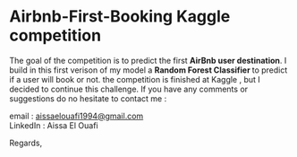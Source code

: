 # Airbnb-First-Booking Kaggle competition 
The goal of the competition is to predict the first <b>AirBnb user destination</b>. 
I build in this first verison of my model a <b> Random Forest Classifier </b> to predict if a user will book or not. 
the competition is finished at Kaggle , but I decided to continue this challenge. 
If you have any comments or suggestions do no hesitate to contact me :

email : aissaelouafi1994@gmail.com<br/>
LinkedIn : Aissa El Ouafi

Regards, 

